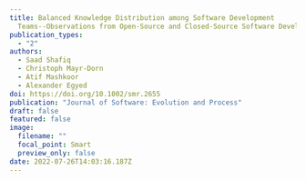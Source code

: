 ```yaml
---
title: Balanced Knowledge Distribution among Software Development
  Teams--Observations from Open-Source and Closed-Source Software Development
publication_types:
  - "2"
authors:
  - Saad Shafiq
  - Christoph Mayr-Dorn
  - Atif Mashkoor
  - Alexander Egyed
doi: https://doi.org/10.1002/smr.2655
publication: "Journal of Software: Evolution and Process"
draft: false
featured: false
image:
  filename: ""
  focal_point: Smart
  preview_only: false
date: 2022-07-26T14:03:16.187Z
---
```

